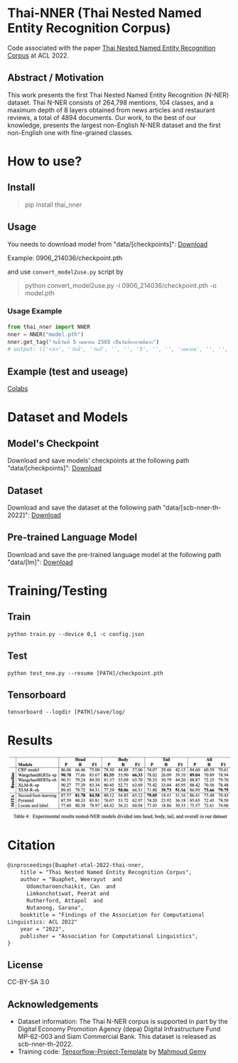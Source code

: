 # Thai-NNER (Thai Nested Named Entity Recognition Corpus)
Code associated with the paper [Thai Nested Named Entity Recognition Corpus](https://github.com/vistec-AI/Thai-NNER/files/8497522/thai_nested_named_entity_recognition_corpus.pdf) at ACL 2022.

## Abstract / Motivation
This work presents the first Thai Nested Named Entity Recognition (N-NER) dataset. Thai N-NER consists of 264,798 mentions, 104 classes, and a maximum depth of 8 layers obtained from news articles and restaurant reviews, a total of 4894 documents. Our work, to the best of our knowledge, presents the largest non-English N-NER dataset and the first non-English one with fine-grained classes.

# How to use?

## Install

> pip install thai_nner

## Usage

You needs to download model from "data/[checkpoints]": 
[Download](https://drive.google.com/drive/folders/1t71ljTPO1W7xmVquyFhDVynHixlLWQ-J?usp=sharing)

Example: 0906_214036/checkpoint.pth

and use ```convert_model2use.py``` script by

> python convert_model2use.py -i 0906_214036/checkpoint.pth -o model.pth

### Usage Example

```python
from thai_nner import NNER
nner = NNER("model.pth")
nner.get_tag("วันนี้วันที่ 5 เมษายน 2565 เป็นวันที่อากาศดีมาก")
# output: (['<s>', 'วันนี้', 'วันที่', '', '', '5', '', '', 'เมษายน', '', '', '25', '65', '', '', 'เป็น', 'วันที่', '', 'อากาศ', '', 'ดีมาก', '</s>'], [{'text': ['วันนี้'], 'span': [1, 2], 'entity_type': 'rel'}, {'text': ['วันที่', '', '', '5'], 'span': [2, 6], 'entity_type': 'day'}, {'text': ['วันที่', '', '', '5', '', '', 'เมษายน', '', '', '25', '65'], 'span': [2, 13], 'entity_type': 'date'}, {'text': ['', '5'], 'span': [4, 6], 'entity_type': 'cardinal'}, {'text': ['', 'เมษายน'], 'span': [7, 9], 'entity_type': 'month'}, {'text': ['', '25', '65'], 'span': [10, 13], 'entity_type': 'year'}])
```


## Example (test and useage)
[Colabs](https://colab.research.google.com/drive/16m7Vx0ezLpPY2PQLlIMlbfmI9KBO5o7A?usp=sharing)

# Dataset and Models
## Model's Checkpoint
Download and save  models' checkpoints at the following path "data/[checkpoints]": 
[Download](https://drive.google.com/drive/folders/1t71ljTPO1W7xmVquyFhDVynHixlLWQ-J?usp=sharing)

## Dataset 
Download and save the dataset at the following path "data/[scb-nner-th-2022]": 
[Download](https://drive.google.com/drive/folders/1lp3ZK4i2Q2SC77AoVTEPy9CHB8lAGFEK?usp=sharing)

## Pre-trained Language Model
Download and save the pre-trained language model at the following path "data/[lm]": 
[Download](https://drive.google.com/drive/folders/1tkkTTMx0iFm1DA8SFsGQiXZy1TuDBTv_?usp=sharing)

# Training/Testing
## Train
```
python train.py --device 0,1 -c config.json
```
## Test
```
python test_nne.py --resume [PATH]/checkpoint.pth
```
## Tensorboard
```
tensorboard --logdir [PATH]/save/log/
```

# Results
![Experimental results](/img/results.png)


# Citation
```
@inproceedings{Buaphet-etal-2022-thai-nner,
    title = "Thai Nested Named Entity Recognition Corpus",
    author = "Buaphet, Weerayut  and
      Udomcharoenchaikit, Can  and
      Limkonchotiwat, Peerat and
      Rutherford, Attapol  and 
      Nutanong, Sarana",
    booktitle = "Findings of the Association for Computational Linguistics: ACL 2022"
    year = "2022",
    publisher = "Association for Computational Linguistics",
}
```

## License
CC-BY-SA 3.0

## Acknowledgements
- Dataset information: The Thai N-NER corpus is supported in part by the Digital Economy Promotion Agency (depa) Digital Infrastructure Fund MP-62-003 and Siam Commercial Bank. This dataset is released as scb-nner-th-2022.
- Training code: [Tensorflow-Project-Template](https://github.com/MrGemy95/Tensorflow-Project-Template) by [Mahmoud Gemy](https://github.com/MrGemy95)
